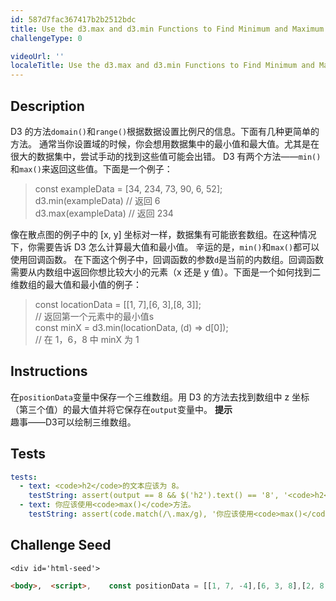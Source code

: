 ```yaml
---
id: 587d7fac367417b2b2512bdc
title: Use the d3.max and d3.min Functions to Find Minimum and Maximum Values in a Dataset
challengeType: 0

videoUrl: ''
localeTitle: Use the d3.max and d3.min Functions to Find Minimum and Maximum Values in a Dataset
---
```


## Description
<section id='description'>
D3 的方法<code>domain()</code>和<code>range()</code>根据数据设置比例尺的信息。下面有几种更简单的方法。
通常当你设置域的时候，你会想用数据集中的最小值和最大值。尤其是在很大的数据集中，尝试手动的找到这些值可能会出错。
D3 有两个方法——<code>min()</code>和<code>max()</code>来返回这些值。下面是一个例子：
<blockquote>const exampleData = [34, 234, 73, 90, 6, 52];<br>d3.min(exampleData) // 返回 6<br>d3.max(exampleData) // 返回 234</blockquote>
像在散点图的例子中的 [x, y] 坐标对一样，数据集有可能嵌套数组。在这种情况下，你需要告诉 D3 怎么计算最大值和最小值。
辛运的是，<code>min()</code>和<code>max()</code>都可以使用回调函数。
在下面这个例子中，回调函数的参数<code>d</code>是当前的内数组。回调函数需要从内数组中返回你想比较大小的元素（x 还是 y 值）。下面是一个如何找到二维数组的最大值和最小值的例子：
<blockquote>const locationData = [[1, 7],[6, 3],[8, 3]];<br>// 返回第一个元素中的最小值s<br>const minX = d3.min(locationData, (d) => d[0]);<br>// 在 1，6，8 中 minX 为 1</blockquote>
</section>

## Instructions
<section id='instructions'>
在<code>positionData</code>变量中保存一个三维数组。用 D3 的方法去找到数组中 z 坐标（第三个值）的最大值并将它保存在<code>output</code>变量中。
<strong>提示</strong><br>趣事——D3可以绘制三维数组。
</section>

## Tests
<section id='tests'>

```yml
tests:
  - text: <code>h2</code>的文本应该为 8。
    testString: assert(output == 8 && $('h2').text() == '8', '<code>h2</code>的文本应该为 8。');
  - text: 你应该使用<code>max()</code>方法。
    testString: assert(code.match(/\.max/g), '你应该使用<code>max()</code>方法。')

```

</section>

## Challenge Seed
<section id='challengeSeed'>

    <div id='html-seed'>
```html
<body>,  <script>,    const positionData = [[1, 7, -4],[6, 3, 8],[2, 8, 3]],    // 在下面添加你的代码,    ,    const output = undefined; // 修改这一行,    ,    // 在上面添加你的代码,    ,    d3.select("body"),      .append("h2"),      .text(output),  </script>,</body>
```





</div>





</section>

              